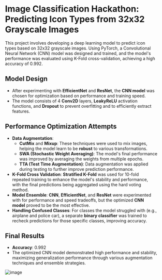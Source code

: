# Image Classification Hackathon: Predicting Icon Types from 32x32 Grayscale Images

This project involves developing a deep learning model to predict icon types based on 32x32 grayscale images. Using PyTorch, a Convolutional Neural Network (CNN) model was designed and trained, and the model's performance was evaluated using K-Fold cross-validation, achieving a high accuracy of 0.992.

## Model Design
- After experimenting with **EfficientNet** and **ResNet**, the **CNN model** was chosen for optimization based on performance and training speed.
- The model consists of 4 **Conv2D** layers, **LeakyReLU** activation functions, and **Dropout** to prevent overfitting and to efficiently extract features.

## Performance Optimization Attempts
- **Data Augmentation**:
  - **CutMix** and **Mixup**: These techniques were used to mix images, helping the model learn to be **robust** to various transformations.
  - **SWA (Stochastic Weight Averaging)**: The model's final performance was improved by averaging the weights from multiple epochs.
  - **TTA (Test Time Augmentation)**: Data augmentation was applied during testing to further improve prediction performance.
- **K-Fold Cross Validation**: **Stratified K-Fold** was used for 10-fold repeated training to enhance the model's stability and performance, with the final predictions being aggregated using the hard voting method.
- **Model Ensemble**: **CNN**, **EfficientNet**, and **ResNet** were experimented with for performance and speed tradeoffs, but the optimized **CNN model** proved to be the most effective.
- **Handling Confused Classes**: For classes the model struggled with (e.g., airplane and police car), a separate **binary classifier** was trained to recheck predictions for those specific classes, improving accuracy.

## Final Results
- **Accuracy**: 0.992
- The optimized CNN model demonstrated high performance and stability, maximizing generalization performance through various augmentation techniques and ensemble strategies.

![image](https://github.com/user-attachments/assets/a79b42ed-71ac-4d02-85f4-32cd4dfef47a)
